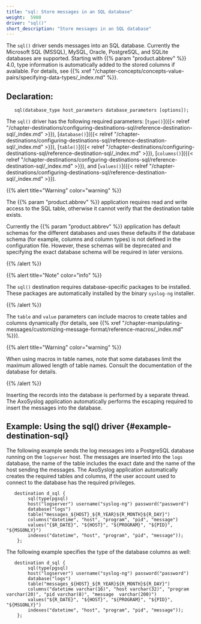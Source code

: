 ```yaml
---
title: "sql: Store messages in an SQL database"
weight:  5900
driver: "sql()"
short_description: "Store messages in an SQL database"
---
```

<!-- DISCLAIMER: This file is based on the syslog-ng Open Source Edition documentation https://github.com/balabit/syslog-ng-ose-guides/commit/2f4a52ee61d1ea9ad27cb4f3168b95408fddfdf2 and is used under the terms of The syslog-ng Open Source Edition Documentation License. The file has been modified by Axoflow. -->

The `sql()` driver sends messages into an SQL database. Currently the Microsoft SQL (MSSQL), MySQL, Oracle, PostgreSQL, and SQLite databases are supported. Starting with {{% param "product.abbrev" %}} 4.0, type information is automatically added to the stored columns if available. For details, see {{% xref "/chapter-concepts/concepts-value-pairs/specifying-data-types/_index.md" %}}.

## Declaration:

```shell
   sql(database_type host_parameters database_parameters [options]);
```

The `sql()` driver has the following required parameters: [`type()`]({{< relref "/chapter-destinations/configuring-destinations-sql/reference-destination-sql/_index.md" >}}), [`database()`]({{< relref "/chapter-destinations/configuring-destinations-sql/reference-destination-sql/_index.md" >}}), [`table()`]({{< relref "/chapter-destinations/configuring-destinations-sql/reference-destination-sql/_index.md" >}}), [`columns()`]({{< relref "/chapter-destinations/configuring-destinations-sql/reference-destination-sql/_index.md" >}}), and [`values()`]({{< relref "/chapter-destinations/configuring-destinations-sql/reference-destination-sql/_index.md" >}}).

{{% alert title="Warning" color="warning" %}}

The {{% param "product.abbrev" %}} application requires read and write access to the SQL table, otherwise it cannot verify that the destination table exists.

Currently the {{% param "product.abbrev" %}} application has default schemas for the different databases and uses these defaults if the database schema (for example, columns and column types) is not defined in the configuration file. However, these schemas will be deprecated and specifying the exact database schema will be required in later versions.

{{% /alert %}}


{{% alert title="Note" color="info" %}}

The `sql()` destination requires database-specific packages to be installed. These packages are automatically installed by the binary `syslog-ng` installer.

{{% /alert %}}

The `table` and `value` parameters can include macros to create tables and columns dynamically (for details, see {{% xref "/chapter-manipulating-messages/customizing-message-format/reference-macros/_index.md" %}}).

{{% alert title="Warning" color="warning" %}}

When using macros in table names, note that some databases limit the maximum allowed length of table names. Consult the documentation of the database for details.

{{% /alert %}}

Inserting the records into the database is performed by a separate thread. The AxoSyslog application automatically performs the escaping required to insert the messages into the database.


## Example: Using the sql() driver {#example-destination-sql}

The following example sends the log messages into a PostgreSQL database running on the `logserver` host. The messages are inserted into the `logs` database, the name of the table includes the exact date and the name of the host sending the messages. The AxoSyslog application automatically creates the required tables and columns, if the user account used to connect to the database has the required privileges.

```shell
   destination d_sql {
        sql(type(pgsql)
        host("logserver") username("syslog-ng") password("password")
        database("logs")
        table("messages_${HOST}_${R_YEAR}${R_MONTH}${R_DAY}")
        columns("datetime", "host", "program", "pid", "message")
        values("{$R_DATE}", "${HOST}", "${PROGRAM}", "${PID}", "${MSGONLY}")
        indexes("datetime", "host", "program", "pid", "message"));
    };
```

The following example specifies the type of the database columns as well:

```shell
   destination d_sql {
        sql(type(pgsql)
        host("logserver") username("syslog-ng") password("password")
        database("logs")
        table("messages_${HOST}_${R_YEAR}${R_MONTH}${R_DAY}")
        columns("datetime varchar(16)", "host varchar(32)", "program  varchar(20)", "pid varchar(8)", "message  varchar(200)")
        values("${R_DATE}", "${HOST}", "${PROGRAM}", "${PID}", "${MSGONLY}")
        indexes("datetime", "host", "program", "pid", "message"));
    };
```

